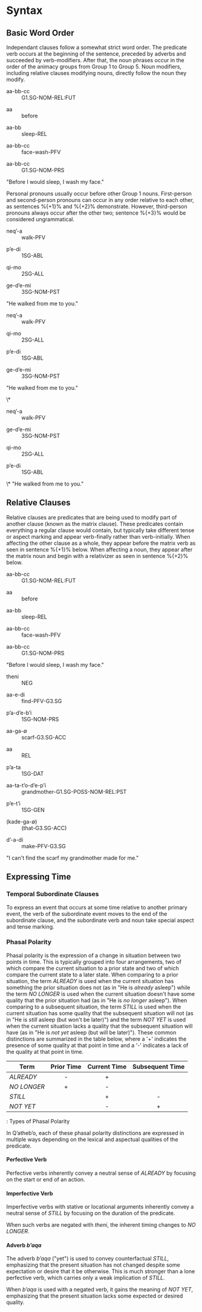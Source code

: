# Syntax

## Basic Word Order

Independant clauses follow a somewhat strict word order.  The predicate verb occurs at the beginning of the sentence, preceded by adverbs and succeeded by verb-modifiers.  After that, the noun phrases occur in the order of the animacy groups from Group 1 to Group 5.  Noun modifiers, including relative clauses modifying nouns, directly follow the noun they modify.

<div class="gloss">
<p class="number"></p>
<div class="interlinear">
<dl> <dt>aa-bb-cc</dt> <dd><abbr>G1.SG-NOM-REL:FUT</abbr></dd> </dl>
<dl> <dt>aa</dt> <dd>before</dd> </dl>
<dl> <dt>aa-bb</dt> <dd>sleep<abbr>-REL</abbr></dd> </dl>
<dl> <dt>aa-bb-cc</dt> <dd>face-wash<abbr>-PFV</abbr></dd> </dl>
<dl> <dt>aa-bb-cc</dt> <dd><abbr>G1.SG-NOM-PRS</abbr></dd> </dl>
</div>
<p class="freetranslation">"Before I would sleep, I wash my face."</p>
</div>

Personal pronouns usually occur before other Group 1 nouns.  First-person and second-person pronouns can occur in any order relative to each other, as sentences %{+1}% and %{+2}% demonstrate.  However, third-person pronouns always occur after the other two; sentence %{+3}% would be considered ungrammatical.

<div class="gloss">
<p class="number"></p>
<div class="interlinear">
<dl> <dt>neqʼ-a</dt> <dd>walk<abbr>-PFV</abbr></dd> </dl>
<dl> <dt>pʼe-di</dt> <dd><abbr>1SG-ABL</abbr></dd> </dl>
<dl> <dt>qi-mo</dt> <dd><abbr>2SG-ALL</abbr></dd> </dl>
<dl> <dt>ge-dʼe-mi</dt> <dd><abbr>3SG-NOM-PST</abbr></dd> </dl>
</div>
<p class="freetranslation">"He walked from me to you."</p>
</div>

<div class="gloss">
<p class="number"></p>
<div class="interlinear">
<dl> <dt>neqʼ-a</dt> <dd>walk<abbr>-PFV</abbr></dd> </dl>
<dl> <dt>qi-mo</dt> <dd><abbr>2SG-ALL</abbr></dd> </dl>
<dl> <dt>pʼe-di</dt> <dd><abbr>1SG-ABL</abbr></dd> </dl>
<dl> <dt>ge-dʼe-mi</dt> <dd><abbr>3SG-NOM-PST</abbr></dd> </dl>
</div>
<p class="freetranslation">"He walked from me to you."</p>
</div>

<div class="gloss">
<p class="number"></p>
<div class="interlinear">
<dl> <dt>\*</dt> <dd></dd> </dl>
<dl> <dt>neqʼ-a</dt> <dd>walk<abbr>-PFV</abbr></dd> </dl>
<dl> <dt>ge-dʼe-mi</dt> <dd><abbr>3SG-NOM-PST</abbr></dd> </dl>
<dl> <dt>qi-mo</dt> <dd><abbr>2SG-ALL</abbr></dd> </dl>
<dl> <dt>pʼe-di</dt> <dd><abbr>1SG-ABL</abbr></dd> </dl>
</div>
<p class="freetranslation">\* "He walked from me to you."</p>
</div>

## Relative Clauses

Relative clauses are predicates that are being used to modify part of another clause (known as the matrix clause).  These predicates contain everything a regular clause would contain, but typically take different tense or aspect marking and appear verb-finally rather than verb-initially.  When affecting the other clause as a whole, they appear before the matrix verb as seen in sentence %{+1}% below.  When affecting a noun, they appear after the matrix noun and begin with a relativizer as seen in sentence %{+2}% below.

<div class="gloss">
<p class="number"></p>
<div class="interlinear">
<dl> <dt>aa-bb-cc</dt> <dd><abbr>G1.SG-NOM-REL:FUT</abbr></dd> </dl>
<dl> <dt>aa</dt> <dd>before</dd> </dl>
<dl> <dt>aa-bb</dt> <dd>sleep<abbr>-REL</abbr></dd> </dl>
<dl> <dt>aa-bb-cc</dt> <dd>face-wash<abbr>-PFV</abbr></dd> </dl>
<dl> <dt>aa-bb-cc</dt> <dd><abbr>G1.SG-NOM-PRS</abbr></dd> </dl>
</div>
<p class="freetranslation">"Before I would sleep, I wash my face."</p>
</div>

<div class="gloss">
<p class="number"></p>
<div class="interlinear">
<dl> <dt>theni</dt> <dd><abbr>NEG</abbr></dd> </dl>
<dl> <dt>aa-e-di</dt> <dd>find<abbr>-PFV-G3.SG</abbr></dd> </dl>
<dl> <dt>pʼa-dʼe-bʼi</dt> <dd><abbr>1SG-NOM-PRS</abbr></dd> </dl>
<dl> <dt>aa-ga-∅</dt> <dd>scarf<abbr>-G3.SG-ACC</abbr></dd> </dl>
<dl> <dt>aa</dt> <dd><abbr>REL</abbr></dd> </dl>
<dl> <dt>pʼa-ta</dt> <dd><abbr>1SG-DAT</abbr></dd> </dl>
<dl> <dt>aa-ta-tʼo-dʼe-pʼi</dt> <dd>grandmother<abbr>-G1.SG-POSS-NOM-REL:PST</abbr></dd> </dl>
<dl> <dt>pʼe-tʼi</dt> <dd><abbr>1SG-GEN</abbr></dd> </dl>
<dl> <dt>(kade-ga-∅)</dt> <dd><abbr>(that-G3.SG-ACC)</abbr></dd> </dl>
<dl> <dt>dʼ-a-di</dt> <dd>make<abbr>-PFV-G3.SG</abbr></dd> </dl>
</div>
<p class="freetranslation">"I can't find the scarf my grandmother made for me."</p>
</div>



## Expressing Time

### Temporal Subordinate Clauses

To express an event that occurs at some time relative to another primary event, the verb of the subordinate event moves to the end of the subordinate clause, and the subordinate verb and noun take special aspect and tense marking.

### Phasal Polarity

Phasal polarity is the expression of a change in situation between two points in time.  This is typically grouped into four arrangements, two of which compare the current situation to a prior state and two of which compare the current state to a later state.  When comparing to a prior situation, the term *ALREADY* is used when the current situation has something the prior situation does not (as in "He is *already* asleep") while the term *NO LONGER* is used when the current situation doesn't have some quality that the prior situation had (as in "He is *no longer* asleep").  When comparing to a subsequent situation, the term *STILL* is used when the current situation has some quality that the subsequent situation will not (as in "He is *still* asleep (but won't be later)") and the term *NOT YET* is used when the current situation lacks a quality that the subsequent situation will have (as in "He is *not yet* asleep (but will be later)").  These common distinctions are summarized in the table below, where a '+' indicates the presence of some quality at that point in time and a '-' indicates a lack of the quality at that point in time.

| Term        | Prior Time | Current Time | Subsequent Time |
| ---         | :---:      | :---:        | :---:           |
| *ALREADY*   | -          | +            |                 |
| *NO LONGER* | +          | -            |                 |
| *STILL*     |            | +            | -               |
| *NOT YET*   |            | -            | +               |
: Types of Phasal Polarity

In Qʼathebʼo, each of these phasal polarity distinctions are expressed in multiple ways depending on the lexical and aspectual qualities of the predicate.

#### Perfective Verb

Perfective verbs inherently convey a neutral sense of *ALREADY* by focusing on the start or end of an action.

#### Imperfective Verb

Imperfective verbs with stative or locational arguments inherently convey a neutral sense of *STILL* by focusing on the duration of the predicate.

When such verbs are negated with *theni*, the inherent timing changes to *NO LONGER*.

#### Adverb *bʼaqa*

The adverb *bʼaqa* ("yet") is used to convey counterfactual *STILL*, emphasizing that the present situation has not changed despite some expectation or desire that it be otherwise.  This is much stronger than a lone perfective verb, which carries only a weak implication of *STILL*.

When *bʼaqa* is used with a negated verb, it gains the meaning of *NOT YET*, emphasizing that the present situation lacks some expected or desired quality.

